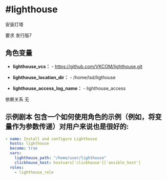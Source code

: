 #lighthouse
=========
安装灯塔

要求
发行版7

角色变量
----------
- **lighthouse_vcs：** - https://github.com/VKCOM/lighthouse.git

- **lighthouse_location_dir：** - /home/lsd/ligthouse

- **lighthouse_access_log_name：** - lighthouse_access

依赖关系
无

示例剧本
包含一个如何使用角色的示例（例如，将变量作为参数传递）对用户来说也是很好的:
--------------------

```yaml
- name: Install and configure Lighthouse
  hosts: lighthouse
  become: true
  vars:
    lighthouse_path: "/home/user/lighthouse"
    clickhouse_host: hostvars['clickhouse']['ansible_host']
  roles:
    - lighthouse_role
```
